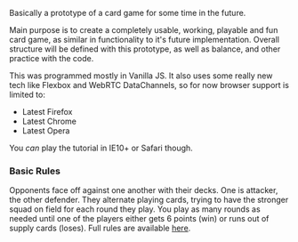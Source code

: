 Basically a prototype of a card game for some time in the future. 

Main purpose is to create a completely usable, working, playable and fun
card game, as similar in functionality to it's future implementation. Overall
structure will be defined with this prototype, as well as balance, and other
practice with the code.

This was programmed mostly in Vanilla JS. It also uses some really new tech like 
Flexbox and WebRTC DataChannels, so for now browser support is limited to:

- Latest Firefox
- Latest Chrome
- Latest Opera

You *can* play the tutorial in IE10+ or Safari though.

### Basic Rules

Opponents face off against one another with their decks. One is attacker, the other 
defender. They alternate playing cards, trying to have the stronger squad on field for each
round they play. You play as many rounds as needed until one of the players either gets 6 points (win) or
runs out of supply cards (loses). Full rules 
are available [here](https://docs.google.com/document/d/1_F8nJnIw4iQ41A3Ck53LpAcom_8wTxXLTzWX6hG-8XA/edit?usp=sharing).
